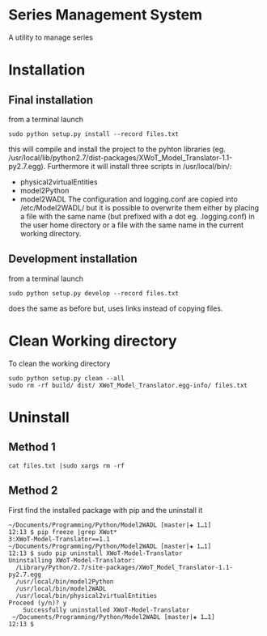 # Series Management System

A utility to manage series

# Installation

## Final installation

from a terminal launch

    sudo python setup.py install --record files.txt

this will compile and install the project to the pyhton libraries (eg. /usr/local/lib/python2.7/dist-packages/XWoT_Model_Translator-1.1-py2.7.egg). Furthermore it will install three scripts in /usr/local/bin/:
* physical2virtualEntities
* model2Python
* model2WADL
The configuration and logging.conf are copied into /etc/Model2WADL/ but it is possible to overwrite them either by placing a file with the same name (but prefixed with a dot eg. .logging.conf) in the user home directory or a file with the same name in the current working directory.

## Development installation

from a terminal launch

    sudo python setup.py develop --record files.txt
    
does the same as before but, uses links instead of copying files.

# Clean Working directory

To clean the working directory
    
    sudo python setup.py clean --all
    sudo rm -rf build/ dist/ XWoT_Model_Translator.egg-info/ files.txt


# Uninstall

## Method 1
    cat files.txt |sudo xargs rm -rf

## Method 2

First find the installed package with pip and the uninstall it

    ~/Documents/Programming/Python/Model2WADL [master|✚ 1…1] 
    12:13 $ pip freeze |grep XWot*
    3:XWoT-Model-Translator==1.1
    ~/Documents/Programming/Python/Model2WADL [master|✚ 1…1] 
    12:13 $ sudo pip uninstall XWoT-Model-Translator
    Uninstalling XWoT-Model-Translator:
      /Library/Python/2.7/site-packages/XWoT_Model_Translator-1.1-py2.7.egg
      /usr/local/bin/model2Python
      /usr/local/bin/model2WADL
      /usr/local/bin/physical2virtualEntities
    Proceed (y/n)? y
        Successfully uninstalled XWoT-Model-Translator
     ~/Documents/Programming/Python/Model2WADL [master|✚ 1…1] 
    12:13 $
     
 